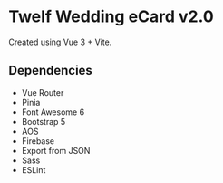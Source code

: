# Twelf Wedding eCard v2.0

Created using Vue 3 + Vite.

## Dependencies

- Vue Router
- Pinia
- Font Awesome 6
- Bootstrap 5
- AOS
- Firebase
- Export from JSON
- Sass
- ESLint